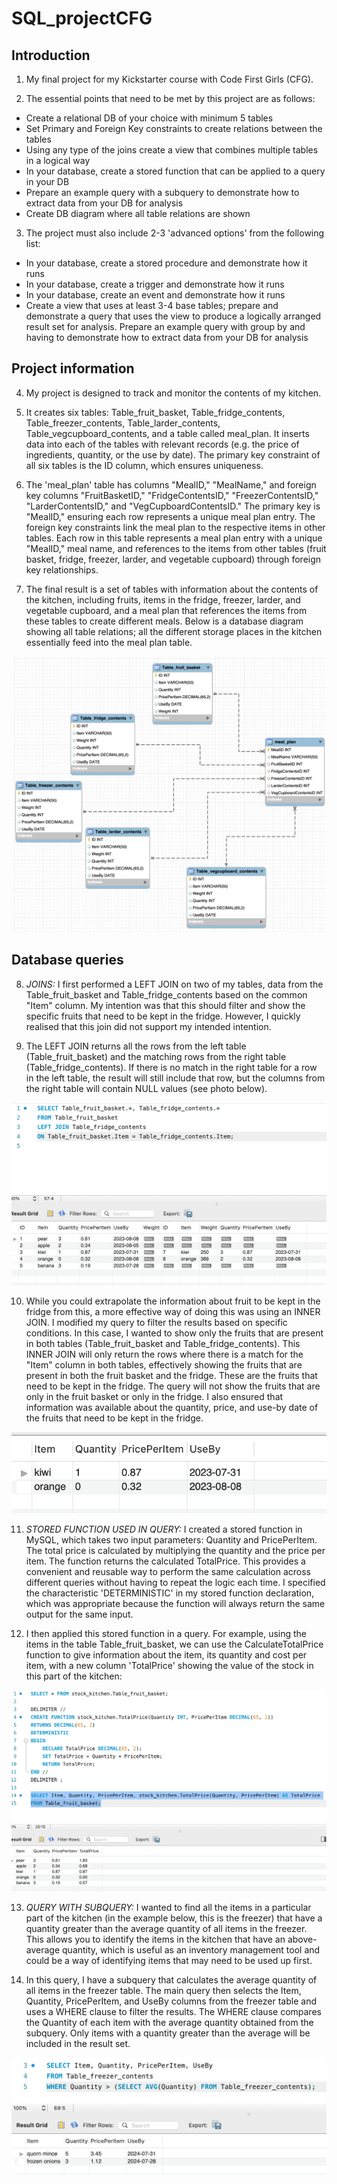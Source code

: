 # SQL_projectCFG

## Introduction
1. My final project for my Kickstarter course with Code First Girls (CFG).

2. The essential points that need to be met by this project are as follows:

* Create a relational DB of your choice with minimum 5 tables
* Set Primary and Foreign Key constraints to create relations between the tables
* Using any type of the joins create a view that combines multiple tables in a logical way
* In your database, create a stored function that can be applied to a query in your DB
* Prepare an example query with a subquery to demonstrate how to extract data from your DB for analysis
* Create DB diagram where all table relations are shown

3. The project must also include 2-3 'advanced options' from the following list:
* In your database, create a stored procedure and demonstrate how it runs
* In your database, create a trigger and demonstrate how it runs
* In your database, create an event and demonstrate how it runs
* Create a view that uses at least 3-4 base tables; prepare and demonstrate a query that uses the view to
produce a logically arranged result set for analysis.
Prepare an example query with group by and having to demonstrate how to extract data from your DB for analysis

## Project information
4. My project is designed to track and monitor the contents of my kitchen.

5. It creates six tables: Table_fruit_basket, Table_fridge_contents, Table_freezer_contents, Table_larder_contents, Table_vegcupboard_contents, and a table called meal_plan. It inserts data into each of the tables with relevant records (e.g. the price of ingredients, quantity, or the use by date). The primary key constraint of all six tables is the ID column, which ensures uniqueness.
   
6. The 'meal_plan' table has columns "MealID," "MealName," and foreign key columns "FruitBasketID," "FridgeContentsID," "FreezerContentsID," "LarderContentsID," and "VegCupboardContentsID." The primary key is "MealID," ensuring each row represents a unique meal plan entry. The foreign key constraints link the meal plan to the respective items in other tables. Each row in this table represents a meal plan entry with a unique "MealID," meal name, and references to the items from other tables (fruit basket, fridge, freezer, larder, and vegetable cupboard) through foreign key relationships.
   
7. The final result is a set of tables with information about the contents of the kitchen, including fruits, items in the fridge, freezer, larder, and vegetable cupboard, and a meal plan that references the items from these tables to create different meals. Below is a database diagram showing all table relations; all the different storage places in the kitchen essentially feed into the meal plan table.

![Screenshot of database diagram](https://github.com/RosalindHook/SQL_projectCFG/blob/main/Screenshot%202023-07-31%20at%2020.18.16.png)

## Database queries
8. *JOINS:* I first performed a LEFT JOIN on two of my tables, data from the Table_fruit_basket and Table_fridge_contents based on the common "Item" column. My intention was that this should filter and show the specific fruits that need to be kept in the fridge. However, I quickly realised that this join did not support my intended intention.
  
9. The LEFT JOIN returns all the rows from the left table (Table_fruit_basket) and the matching rows from the right table (Table_fridge_contents). If there is no match in the right table for a row in the left table, the result will still include that row, but the columns from the right table will contain NULL values (see photo below).

![Screenshot of LEFT JOIN query](https://github.com/RosalindHook/SQL_projectCFG/blob/main/Screenshot%202023-07-31%20at%2018.12.28.png)

10. While you could extrapolate the information about fruit to be kept in the fridge from this, a more effective way of doing this was using an INNER JOIN. I modified my query to filter the results based on specific conditions. In this case, I wanted to show only the fruits that are present in both tables (Table_fruit_basket and Table_fridge_contents). This INNER JOIN will only return the rows where there is a match for the "Item" column in both tables, effectively showing the fruits that are present in both the fruit basket and the fridge. These are the fruits that need to be kept in the fridge. The query will not show the fruits that are only in the fruit basket or only in the fridge. I also ensured that information was available about the quantity, price, and use-by date of the fruits that need to be kept in the fridge.

![Screenshot of INNER JOIN query](https://github.com/RosalindHook/SQL_projectCFG/blob/main/Screenshot%202023-07-31%20at%2018.16.13.png)

11. *STORED FUNCTION USED IN QUERY:* I created a stored function in MySQL, which takes two input parameters: Quantity and PricePerItem. The total price is calculated by multiplying the quantity and the price per item. The function returns the calculated TotalPrice. This provides a convenient and reusable way to perform the same calculation across different queries without having to repeat the logic each time. I specified the characteristic 'DETERMINISTIC' in my stored function declaration, which was appropriate because the function will always return the same output for the same input.

12. I then applied this stored function in a query. For example, using the items in the table Table_fruit_basket, we can use the CalculateTotalPrice function to give information about the item, its quantity and cost per item, with a new column 'TotalPrice' showing the value of the stock in this part of the kitchen:

![Screenshot of STORED FUNCTION AND QUERY](https://github.com/RosalindHook/SQL_projectCFG/blob/main/Screenshot%202023-07-31%20at%2019.39.01.png) 

13. *QUERY WITH SUBQUERY:* I wanted to find all the items in a particular part of the kitchen (in the example below, this is the freezer) that have a quantity greater than the average quantity of all items in the freezer. This allows you to identify the items in the kitchen that have an above-average quantity, which is useful as an inventory management tool and could be a way of identifying items that may need to be used up first.

14. In this query, I have a subquery that calculates the average quantity of all items in the freezer table. The main query then selects the Item, Quantity, PricePerItem, and UseBy columns from the freezer table and uses a WHERE clause to filter the results. The WHERE clause compares the Quantity of each item with the average quantity obtained from the subquery. Only items with a quantity greater than the average will be included in the result set.

![Screenshot of QUERY WITH SUBQUERY](https://github.com/RosalindHook/SQL_projectCFG/blob/main/Screenshot%202023-07-31%20at%2020.04.01.png)
